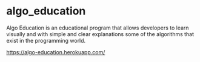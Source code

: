 # algo_education

Algo Education is an educational program that allows developers to learn visually and with simple and clear explanations some of the algorithms that exist in the programming world.

https://algo-education.herokuapp.com/
